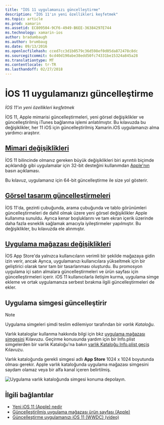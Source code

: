 ```yaml
---
title: "İOS 11 uygulamanızı güncelleştirme"
description: "İOS 11'ın yeni özellikleri keşfetmek"
ms.topic: article
ms.prod: xamarin
ms.assetid: EC809504-9CF6-4949-B6EE-36384297E744
ms.technology: xamarin-ios
author: bradumbaugh
ms.author: brumbaug
ms.date: 09/13/2016
ms.openlocfilehash: cced7cc3d1b0579c36d598ef0d05da872478c8dc
ms.sourcegitcommit: 6cd40d190abe38edd50fc74331be15324a845a28
ms.translationtype: MT
ms.contentlocale: tr-TR
ms.lasthandoff: 02/27/2018
---
```

# <a name="updating-your-app-to-ios-11"></a>İOS 11 uygulamanızı güncelleştirme

_İOS 11'ın yeni özellikleri keşfetmek_

İOS 11, Apple mimarisi güncelleştirmeleri, yeni görsel değişiklikler ve güncelleştirilmiş iTunes bağlanma işlemi anlatılmıştır. Bu kılavuzda bu değişiklikler, her 11 iOS için güncelleştirilmiş Xamarin.iOS uygulamanızı alma yardımcı araştırır.

## <a name="architecture-changesarchitecture-changesmd"></a>[Mimari değişiklikleri](architecture-changes.md)

İOS 11 bilincinde olmanız gereken büyük değişiklikleri biri ayrıntılı biçimde açıklandığı gibi uygulamalar için 32-bit desteğini kullanımdan [Apple'nın](https://developer.apple.com/news/?id=06282017b) basın açıklaması.

Bu kılavuz, uygulamanız için 64-bit güncelleştirme ile size yol gösterir.

## <a name="visual-design-updatesvisual-designmd"></a>[Görsel tasarım güncelleştirmeleri](visual-design.md)

İOS 11'da, gezinti çubuğunda, arama çubuğunda ve tablo görünümleri güncelleştirmeleri de dahil olmak üzere yeni görsel değişiklikler Apple kullanıma sunuldu. Ayrıca kenar boşluklarını ve tam ekran içerik üzerinde daha fazla esneklik sağlamak amacıyla iyileştirmeler yapılmıştır. Bu değişiklikler, bu kılavuzda ele alınmıştır.

## <a name="app-store-changesapp-store-changesmd"></a>[Uygulama mağazası değişiklikleri](app-store-changes.md)

İOS App Store'da yalnızca kullanıcıların verimli bir şekilde mağazaya gidin izin verir, ancak Ayrıca, uygulamanızı kullanıcılara yükseltmek için bir geliştirici olarak tanır tam bir tasarlanması oluşturdu. Bu promosyon uygulama içi satın almalara güncelleştirmeleri ve ürün sayfası için güncelleştirmeleri içerir. iOS 11 kullanıcılarla iletişim kurma, uygulama simge ekleme ve ortak uygulamanıza serbest bırakma ilgili güncelleştirmeleri de ekler.

## <a name="app-icon-updates"></a>Uygulama simgesi güncelleştirir

> [!NOTE]
> Uygulama simgeleri şimdi teslim edilemiyor tarafından bir _varlık Kataloğu_. 

Varlık kataloglar kullanma hakkında bilgi için bkz [uygulama mağazası simgesini](~/ios/app-fundamentals/images-icons/app-store-icon.md) Kılavuzu. Geçirme konusunda yardım için bir Info.plist simgelerden bir varlık Kataloğu'na bakın [varlık Kataloğu Info.plist geçiş](~/ios/app-fundamentals/images-icons/app-icons.md) Kılavuzu.

Varlık kataloğunda gerekli simgesi adlı **App Store** 1024 x 1024 boyutunda olması gerekir. Apple varlık kataloğunda uygulama mağazası simgesini saydam olamaz veya bir alfa kanal içeren belirtilmiş.

![Uygulama varlık kataloğunda simgesi konuma depolayın.](images/image1.png)

## <a name="related-links"></a>İlgili bağlantılar

- [Yeni iOS 11 (Apple) nedir](https://developer.apple.com/ios/)
- [Güncelleştirilmiş uygulama mağazası ürün sayfası (Apple)](https://developer.apple.com/app-store/product-page/)
- [Güncelleştirme uygulamanızı iOS 11 (WWDC) (video)](https://developer.apple.com/videos/play/wwdc2017/204/)
